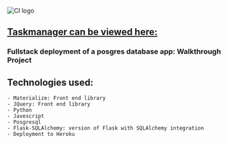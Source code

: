 ![CI logo](https://codeinstitute.s3.amazonaws.com/fullstack/ci_logo_small.png)

##  <a href = "https://flask--sql-taskmanager-mr.herokuapp.com/" target="_blank">Taskmanager can be viewed here:</a>

### Fullstack deployment of a posgres database app: Walkthrough Project
## Technologies used:
    - Materialize: Front end library
    - JQuery: Front end library
    - Python
    - Javescript
    - Posgresql
    - Flask-SQLAlchemy: version of Flask with SQLAlchemy integration
    - Deployment to Heroku